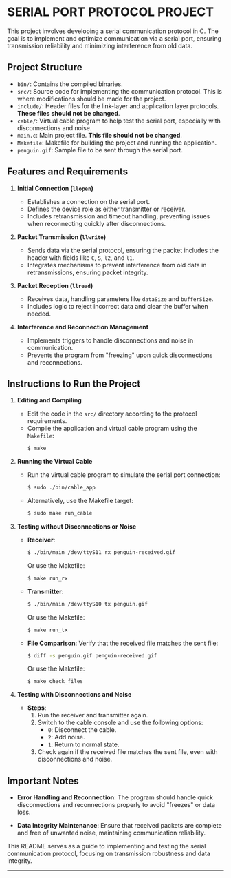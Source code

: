 # SERIAL PORT PROTOCOL PROJECT
This project involves developing a serial communication protocol in C. The goal is to implement and optimize communication via a serial port, ensuring transmission reliability and minimizing interference from old data.

## Project Structure

- `bin/`: Contains the compiled binaries.
- `src/`: Source code for implementing the communication protocol. This is where modifications should be made for the project.
- `include/`: Header files for the link-layer and application layer protocols. **These files should not be changed**.
- `cable/`: Virtual cable program to help test the serial port, especially with disconnections and noise.
- `main.c`: Main project file. **This file should not be changed**.
- `Makefile`: Makefile for building the project and running the application.
- `penguin.gif`: Sample file to be sent through the serial port.

## Features and Requirements

1. **Initial Connection (`llopen`)**
   - Establishes a connection on the serial port.
   - Defines the device role as either transmitter or receiver.
   - Includes retransmission and timeout handling, preventing issues when reconnecting quickly after disconnections.

2. **Packet Transmission (`llwrite`)**
   - Sends data via the serial protocol, ensuring the packet includes the header with fields like `C`, `S`, `l2`, and `l1`.
   - Integrates mechanisms to prevent interference from old data in retransmissions, ensuring packet integrity.

3. **Packet Reception (`llread`)**
   - Receives data, handling parameters like `dataSize` and `bufferSize`.
   - Includes logic to reject incorrect data and clear the buffer when needed.

4. **Interference and Reconnection Management**
   - Implements triggers to handle disconnections and noise in communication.
   - Prevents the program from "freezing" upon quick disconnections and reconnections.

## Instructions to Run the Project

1. **Editing and Compiling**
   - Edit the code in the `src/` directory according to the protocol requirements.
   - Compile the application and virtual cable program using the `Makefile`:
     ```bash
     $ make
     ```

2. **Running the Virtual Cable**
   - Run the virtual cable program to simulate the serial port connection:
     ```bash
     $ sudo ./bin/cable_app
     ```
   - Alternatively, use the Makefile target:
     ```bash
     $ sudo make run_cable
     ```

3. **Testing without Disconnections or Noise**
   - **Receiver**:
     ```bash
     $ ./bin/main /dev/ttyS11 rx penguin-received.gif
     ```
     Or use the Makefile:
     ```bash
     $ make run_rx
     ```

   - **Transmitter**:
     ```bash
     $ ./bin/main /dev/ttyS10 tx penguin.gif
     ```
     Or use the Makefile:
     ```bash
     $ make run_tx
     ```

   - **File Comparison**:
     Verify that the received file matches the sent file:
     ```bash
     $ diff -s penguin.gif penguin-received.gif
     ```
     Or use the Makefile:
     ```bash
     $ make check_files
     ```

4. **Testing with Disconnections and Noise**
   - **Steps**:
     1. Run the receiver and transmitter again.
     2. Switch to the cable console and use the following options:
        - `0`: Disconnect the cable.
        - `2`: Add noise.
        - `1`: Return to normal state.
     3. Check again if the received file matches the sent file, even with disconnections and noise.

## Important Notes

- **Error Handling and Reconnection**:
   The program should handle quick disconnections and reconnections properly to avoid "freezes" or data loss.

- **Data Integrity Maintenance**:
   Ensure that received packets are complete and free of unwanted noise, maintaining communication reliability.

This README serves as a guide to implementing and testing the serial communication protocol, focusing on transmission robustness and data integrity.

---


